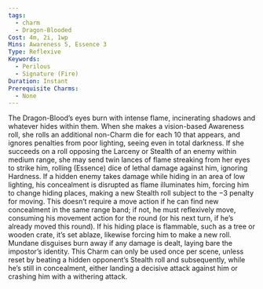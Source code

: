 ```yaml
---
tags:
  - charm
  - Dragon-Blooded
Cost: 4m, 2i, 1wp
Mins: Awareness 5, Essence 3
Type: Reflexive
Keywords:
  - Perilous
  - Signature (Fire)
Duration: Instant
Prerequisite Charms:
  - None
---
```

The Dragon-Blood’s eyes burn with intense flame, incinerating shadows and whatever hides within them. When she makes a vision-based Awareness roll, she rolls an additional non-Charm die for each 10 that appears, and ignores penalties from poor lighting, seeing even in total darkness. If she succeeds on a roll opposing the Larceny or Stealth of an enemy within medium range, she may send twin lances of flame streaking from her eyes to strike him, rolling (Essence) dice of lethal damage against him, ignoring Hardness. If a hidden enemy takes damage while hiding in an area of low lighting, his concealment is disrupted as flame illuminates him, forcing him to change hiding places, making a new Stealth roll subject to the −3 penalty for moving. This doesn’t require a move action if he can find new concealment in the same range band; if not, he must reflexively move, consuming his movement action for the round (or his next turn, if he’s already moved this round). If his hiding place is flammable, such as a tree or wooden crate, it’s set ablaze, likewise forcing him to make a new roll. Mundane disguises burn away if any damage is dealt, laying bare the impostor’s identity. This Charm can only be used once per scene, unless reset by beating a hidden opponent’s Stealth roll and subsequently, while he’s still in concealment, either landing a decisive attack against him or crashing him with a withering attack.